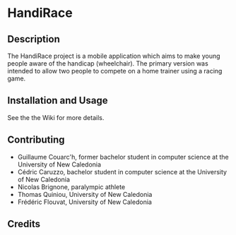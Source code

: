 # HandiRace

## Description
The HandiRace project is a mobile application which aims to make young people aware of the handicap (wheelchair). The primary version was intended to allow two people to compete on a home trainer using a racing game.

## Installation and Usage
See the the Wiki for more details.

## Contributing
*  Guillaume Couarc'h, former bachelor student in computer science at the University of New Caledonia
*  Cédric Caruzzo, bachelor student in computer science at the University of New Caledonia
*  Nicolas Brignone, paralympic athlete 
*  Thomas Quiniou, University of New Caledonia
*  Frédéric Flouvat, University of New Caledonia

## Credits 
